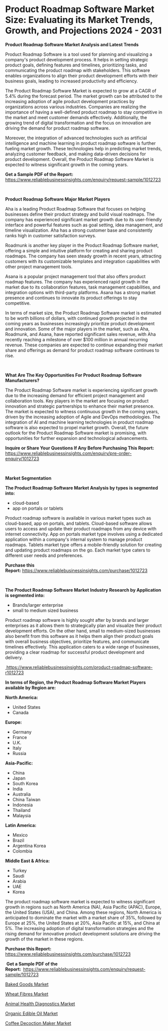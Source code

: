 <p><h1>Product Roadmap Software Market Size: Evaluating its Market Trends, Growth, and Projections 2024 - 2031</h1></p><p><strong>Product Roadmap Software Market Analysis and Latest Trends</strong></p>
<p><p>Product Roadmap Software is a tool used for planning and visualizing a company's product development process. It helps in setting strategic product goals, defining features and timelines, prioritizing tasks, and communicating the product roadmap with stakeholders. This software enables organizations to align their product development efforts with their business goals, leading to increased productivity and efficiency.</p><p>The Product Roadmap Software Market is expected to grow at a CAGR of 5.4% during the forecast period. The market growth can be attributed to the increasing adoption of agile product development practices by organizations across various industries. Companies are realizing the importance of having a well-defined product roadmap to stay competitive in the market and meet customer demands effectively. Additionally, the growing trend of digital transformation and the focus on innovation are driving the demand for product roadmap software.</p><p>Moreover, the integration of advanced technologies such as artificial intelligence and machine learning in product roadmap software is further fueling market growth. These technologies help in predicting market trends, analyzing customer feedback, and making data-driven decisions for product development. Overall, the Product Roadmap Software Market is expected to witness significant growth in the coming years.</p></p>
<p><strong>Get a Sample PDF of the Report:&nbsp;</strong> <a href="https://www.reliablebusinessinsights.com/enquiry/request-sample/1012723">https://www.reliablebusinessinsights.com/enquiry/request-sample/1012723</a></p>
<p>&nbsp;</p>
<p><strong>Product Roadmap Software Major Market Players</strong></p>
<p><p>Aha is a leading Product Roadmap Software that focuses on helping businesses define their product strategy and build visual roadmaps. The company has experienced significant market growth due to its user-friendly interface and powerful features such as goal setting, idea management, and timeline visualization. Aha has a strong customer base and consistently ranks high in customer satisfaction surveys.</p><p>Roadmunk is another key player in the Product Roadmap Software market, offering a simple and intuitive platform for creating and sharing product roadmaps. The company has seen steady growth in recent years, attracting customers with its customizable templates and integration capabilities with other project management tools.</p><p>Asana is a popular project management tool that also offers product roadmap features. The company has experienced rapid growth in the market due to its collaboration features, task management capabilities, and integration options with third-party platforms. Asana has a strong market presence and continues to innovate its product offerings to stay competitive.</p><p>In terms of market size, the Product Roadmap Software market is estimated to be worth billions of dollars, with continued growth projected in the coming years as businesses increasingly prioritize product development and innovation. Some of the major players in the market, such as Aha, Roadmunk, and Asana, have reported significant sales revenue, with Aha recently reaching a milestone of over $100 million in annual recurring revenue. These companies are expected to continue expanding their market share and offerings as demand for product roadmap software continues to rise.</p></p>
<p>&nbsp;</p>
<p><strong>What Are The Key Opportunities For Product Roadmap Software Manufacturers?</strong></p>
<p><p>The Product Roadmap Software market is experiencing significant growth due to the increasing demand for efficient project management and collaboration tools. Key players in the market are focusing on product innovation and strategic partnerships to enhance their market presence. The market is expected to witness continuous growth in the coming years, driven by the increasing adoption of Agile and DevOps methodologies. The integration of AI and machine learning technologies in product roadmap software is also expected to propel market growth. Overall, the future outlook for the Product Roadmap Software market is promising, with opportunities for further expansion and technological advancements.</p></p>
<p><strong>Inquire or Share Your Questions If Any Before Purchasing This Report:</strong> <a href="https://www.reliablebusinessinsights.com/enquiry/pre-order-enquiry/1012723">https://www.reliablebusinessinsights.com/enquiry/pre-order-enquiry/1012723</a></p>
<p>&nbsp;</p>
<p><strong>Market Segmentation</strong></p>
<p><strong>The Product Roadmap Software Market Analysis by types is segmented into:</strong></p>
<p><ul><li>cloud-based</li><li>app on portals or tablets</li></ul></p>
<p><p>Product roadmap software is available in various market types such as cloud-based, app on portals, and tablets. Cloud-based software allows users to access and update their product roadmaps from any device with internet connectivity. App on portals market type involves using a dedicated application within a company's internal system to manage product roadmaps. Tablets market type offers a mobile-friendly solution for creating and updating product roadmaps on the go. Each market type caters to different user needs and preferences.</p></p>
<p><strong>Purchase this Report:&nbsp;</strong><a href="https://www.reliablebusinessinsights.com/purchase/1012723">https://www.reliablebusinessinsights.com/purchase/1012723</a></p>
<p>&nbsp;</p>
<p><strong>The Product Roadmap Software Market Industry Research by Application is segmented into:</strong></p>
<p><ul><li>Brands/larger enterprise</li><li>small to medium sized business</li></ul></p>
<p><p>Product roadmap software is highly sought after by brands and larger enterprises as it allows them to strategically plan and visualize their product development efforts. On the other hand, small to medium-sized businesses also benefit from this software as it helps them align their product goals with overall business objectives, prioritize features, and communicate timelines effectively. This application caters to a wide range of businesses, providing a clear roadmap for successful product development and delivery.</p></p>
<p><a href="https://www.reliablebusinessinsights.com/product-roadmap-software-r1012723">&nbsp;https://www.reliablebusinessinsights.com/product-roadmap-software-r1012723</a></p>
<p><strong>In terms of Region, the Product Roadmap Software Market Players available by Region are:</strong></p>
<p>
    <p> <strong> North America: </strong>
        <ul>
            <li>United States</li>
            <li>Canada</li>
        </ul>
        </p> 
    <p> <strong> Europe: </strong>
        <ul>
            <li>Germany</li>
            <li>France</li>
            <li>U.K.</li>
            <li>Italy</li>
            <li>Russia</li>
        </ul>
        </p> 
    <p> <strong> Asia-Pacific: </strong>
        <ul>
            <li>China</li>
            <li>Japan</li>
            <li>South Korea</li>
            <li>India</li>
            <li>Australia</li>
            <li>China Taiwan</li>
            <li>Indonesia</li>
            <li>Thailand</li>
            <li>Malaysia</li>
        </ul>
        </p> 
    <p> <strong> Latin America: </strong>
        <ul>
            <li>Mexico</li>
            <li>Brazil</li>
            <li>Argentina Korea</li>
            <li>Colombia</li>
        </ul>
        </p> 
    <p> <strong> Middle East & Africa: </strong>
        <ul>
            <li>Turkey</li>
            <li>Saudi</li>
            <li>Arabia</li>
            <li>UAE</li>
            <li>Korea</li>
        </ul>
    </p>
    </p>
<p><p>The product roadmap software market is expected to witness significant growth in regions such as North America (NA), Asia Pacific (APAC), Europe, the United States (USA), and China. Among these regions, North America is anticipated to dominate the market with a market share of 35%, followed by Europe at 25%, the United States at 20%, Asia Pacific at 15%, and China at 5%. The increasing adoption of digital transformation strategies and the rising demand for innovative product development solutions are driving the growth of the market in these regions.</p></p>
<p><strong>Purchase this Report: </strong><a href="https://www.reliablebusinessinsights.com/purchase/1012723">https://www.reliablebusinessinsights.com/purchase/1012723</a></p>
<p>&nbsp;<strong>Get a Sample PDF of the Report:&nbsp;&nbsp;</strong><a href="https://www.reliablebusinessinsights.com/enquiry/request-sample/1012723">https://www.reliablebusinessinsights.com/enquiry/request-sample/1012723</a></p>
<p><strong></strong></p>
<p><p><a href="https://github.com/mandarincruisesvn/Market-Research-Report-List-1/blob/main/baked-goods-market.md">Baked Goods Market</a></p><p><a href="https://medium.com/@jeniw10236654655/wheat-fibres-market-share-and-new-trends-analysis-by-its-type-application-end-use-and-forecast-25fedb28d1b4">Wheat Fibres Market</a></p><p><a href="https://github.com/julian6Skinner/Market-Research-Report-List-1/blob/main/animal-health-diagnostics-market.md">Animal Health Diagnostics Market</a></p><p><a href="https://medium.com/@clairhane_9803/organic-edible-oil-market-size-growth-trends-statistics-forecasts-2024-2031-496436e785f0">Organic Edible Oil Market</a></p><p><a href="https://www.linkedin.com/pulse/insights-coffee-decoction-maker-market-players-size-geographical-t0pgf?trackingId=LMuC9AyXSu6A2AoTGtazFg%3D%3D">Coffee Decoction Maker Market</a></p></p>